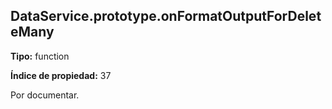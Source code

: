 ## DataService.prototype.onFormatOutputForDeleteMany

**Tipo:** function

**Índice de propiedad:** 37

Por documentar.



